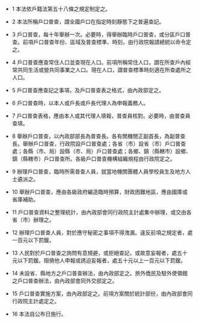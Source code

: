 * 1 本法依戶籍法第五十八條之規定制定之。

* 2 本法所稱戶口普查，謂全國戶口在指定時刻靜態下之普遍查記。

* 3 戶口普查，每十年舉辦一次。必要時，得舉辦臨時戶口普查，或分區戶口普查。前項戶口普查年份、區域及普查標準、時刻，由行政院報請總統以命令定之。

* 4 戶口普查應查常住人口並查現在人口。前項所稱常住人口，謂在所查戶內經常共同生活或營共同事業之人口。現在人口，謂普查標準時刻適在所查處所之人口。

* 5 戶口普查應查記之事項，及戶口普查表之格式，由內政部定之。

* 6 戶口普查時，以本人或戶長或戶長代理人為申報義務人。

* 7 戶口普查表格，應由本人或其代理人填報，普查員核對。必要時，由普查員查填。

* 8 舉辦戶口普查，以內政部部長為普查長。各有關機關正副首長，為副普查長。舉辦戶口普查，行政院設戶口普查處；各省（市）設省（市）戶口普查處；各縣（市、局）設縣（市、局）戶口普查處；各鄉、鎮（縣轄市）設鄉、鎮（縣轄市）戶口普查所。各級戶口普查機構組織規程由行政院定之。

* 9 辦理戶口普查，臨時所需普查人員，就當地機關團體人員學校員生及地方人士遴派之。

* 10 舉辦戶口普查，應由各級政府編造臨時預算，財政困難地區，應由國庫或省庫補助。

* 11 戶口普查資料之整理統計，由內政部會同行政院主計處集中辦理，或交由各省（市）辦理之。

* 12 辦理戶口普查人員，對於應守秘密之事項不得洩漏。違反前項之規定者，處一百元以下罰鍰。

* 13 人民對於戶口普查之詢問有意規避，或拒絕查記，或故意妄報者，處五十元以下罰鍰。阻撓他人申報或誘迫妄報者，處五十元以上一百元以下罰鍰。

* 14 未設省、縣地方之戶口普查辦法，由內政部定之。旅外僑民及駐外使領館之戶口普查辦法，由內政部會同外交部定之。

* 15 戶口普查實施方案，由內政部定之。前項方案關於統計部份，由內政部會同行政院主計處定之。

* 16 本法自公布日施行。

